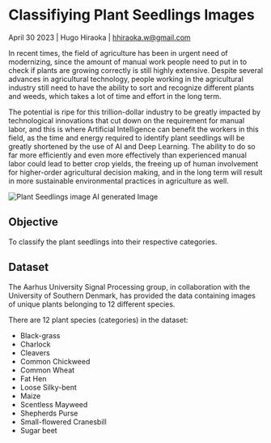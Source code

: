 # Classifiying Plant Seedlings Images
April 30 2023 | Hugo Hiraoka | hhiraoka.w@gmail.com

In recent times, the field of agriculture has been in urgent need of modernizing, since the amount of manual work people need to put in to check if plants are growing correctly is still highly extensive. Despite several advances in agricultural technology, people working in the agricultural industry still need to have the ability to sort and recognize different plants and weeds, which takes a lot of time and effort in the long term.

The potential is ripe for this trillion-dollar industry to be greatly impacted by technological innovations that cut down on the requirement for manual labor, and this is where Artificial Intelligence can benefit the workers in this field, as the time and energy required to identify plant seedlings will be greatly shortened by the use of AI and Deep Learning. The ability to do so far more efficiently and even more effectively than experienced manual labor could lead to better crop yields, the freeing up of human involvement for higher-order agricultural decision making, and in the long term will result in more sustainable environmental practices in agriculture as well.

![Plant Seedlings image](https://i.imgur.com/UB7Pf1w.jpg)
AI generated Image

## **Objective**

To classify the plant seedlings into their respective categories.

## **Dataset**

The Aarhus University Signal Processing group, in collaboration with the University of Southern Denmark, has provided the data containing images of unique plants belonging to 12 different species.

There are 12 plant species (categories) in the dataset:

-  Black-grass
- Charlock
- Cleavers
- Common Chickweed
- Common Wheat
- Fat Hen
- Loose Silky-bent
- Maize
- Scentless Mayweed
- Shepherds Purse
- Small-flowered Cranesbill
- Sugar beet
